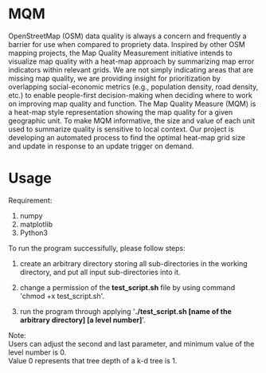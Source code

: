 # MQM

OpenStreetMap (OSM) data quality is always a concern and frequently a barrier for use when compared to propriety data. Inspired by other OSM mapping projects, the Map Quality Measurement initiative intends to visualize map quality with a heat-map approach by summarizing map error indicators within relevant grids. We are not simply indicating areas that are missing map quality, we are providing insight for prioritization by overlapping social-economic metrics (e.g., population density, road density, etc.) to enable people-first decision-making when deciding where to work on improving map quality and function. The Map Quality Measure (MQM) is a heat-map style representation showing the map quality for a given geographic unit. To make MQM informative, the size and value of each unit used to summarize quality is sensitive to local context. Our project is developing an automated process to find the optimal heat-map grid size and update in response to an update trigger on demand.

# Usage
Requirement: <br />
1. numpy
2. matplotlib
3. Python3

To run the program successifully, please follow steps: <br />
1. create an arbitrary directory storing all sub-directories in the working directory, and put all input sub-directories into it. <br />

2. change a permission of the **test_script.sh** file by using command 'chmod +x test_script.sh'. <br />

3. run the program through applying '**./test_script.sh [name of the arbitrary directory] [a level number]**'. <br />

Note: <br />
Users can adjust the second and last parameter, and minimum value of the level number is 0. <br />
Value 0 represents that tree depth of a k-d tree is 1. <br />
